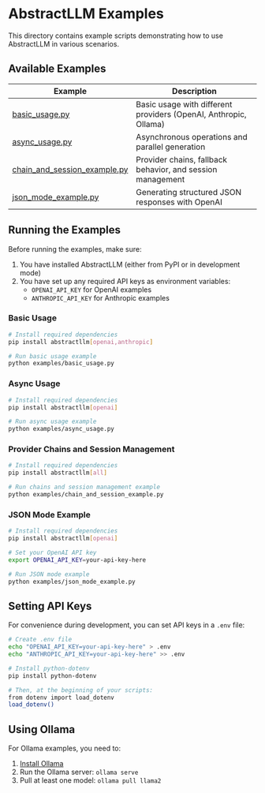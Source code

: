 # AbstractLLM Examples

This directory contains example scripts demonstrating how to use AbstractLLM in various scenarios.

## Available Examples

| Example | Description |
| ------- | ----------- |
| [basic_usage.py](basic_usage.py) | Basic usage with different providers (OpenAI, Anthropic, Ollama) |
| [async_usage.py](async_usage.py) | Asynchronous operations and parallel generation |
| [chain_and_session_example.py](chain_and_session_example.py) | Provider chains, fallback behavior, and session management |
| [json_mode_example.py](json_mode_example.py) | Generating structured JSON responses with OpenAI |

## Running the Examples

Before running the examples, make sure:

1. You have installed AbstractLLM (either from PyPI or in development mode)
2. You have set up any required API keys as environment variables:
   - `OPENAI_API_KEY` for OpenAI examples
   - `ANTHROPIC_API_KEY` for Anthropic examples

### Basic Usage

```bash
# Install required dependencies
pip install abstractllm[openai,anthropic]

# Run basic usage example
python examples/basic_usage.py
```

### Async Usage

```bash
# Install required dependencies
pip install abstractllm[openai]

# Run async usage example
python examples/async_usage.py
```

### Provider Chains and Session Management

```bash
# Install required dependencies
pip install abstractllm[all]

# Run chains and session management example
python examples/chain_and_session_example.py
```

### JSON Mode Example

```bash
# Install required dependencies
pip install abstractllm[openai]

# Set your OpenAI API key
export OPENAI_API_KEY=your-api-key-here

# Run JSON mode example
python examples/json_mode_example.py
```

## Setting API Keys

For convenience during development, you can set API keys in a `.env` file:

```bash
# Create .env file
echo "OPENAI_API_KEY=your-api-key-here" > .env
echo "ANTHROPIC_API_KEY=your-api-key-here" >> .env

# Install python-dotenv
pip install python-dotenv

# Then, at the beginning of your scripts:
from dotenv import load_dotenv
load_dotenv()
```

## Using Ollama

For Ollama examples, you need to:

1. [Install Ollama](https://ollama.ai/download)
2. Run the Ollama server: `ollama serve`
3. Pull at least one model: `ollama pull llama2` 